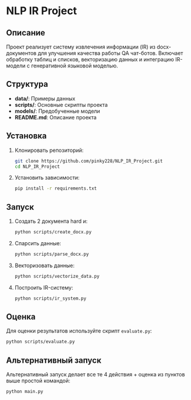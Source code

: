 # NLP IR Project

## Описание
Проект реализует систему извлечения информации (IR) из docx-документов для улучшения качества работы QA чат-ботов. Включает обработку таблиц и списков, векторизацию данных и интеграцию IR-модели с генеративной языковой моделью.

## Структура
- **data/**: Примеры данных
- **scripts/**: Основные скрипты проекта
- **models/**: Предобученные модели
- **README.md**: Описание проекта

## Установка
1. Клонировать репозиторий:
    ```bash
    git clone https://github.com/pinky228/NLP_IR_Project.git
    cd NLP_IR_Project
    ```
2. Установить зависимости:
    ```bash
    pip install -r requirements.txt
    ```

## Запуск
1. Создать 2 документа hard и:
    ```bash
    python scripts/create_docx.py
    ```
2. Спарсить данные:
    ```bash
    python scripts/parse_docx.py
    ```
3. Векторизовать данные:
    ```bash
    python scripts/vectorize_data.py
    ```
4. Построить IR-систему:
    ```bash
    python scripts/ir_system.py
    ```

## Оценка
Для оценки результатов используйте скрипт `evaluate.py`:
```bash
python scripts/evaluate.py
```

## Альтернативный запуск
Альтернативный запуск делает все те 4 действия + оценка из пунктов выше простой командой:
```bash
python main.py
```

